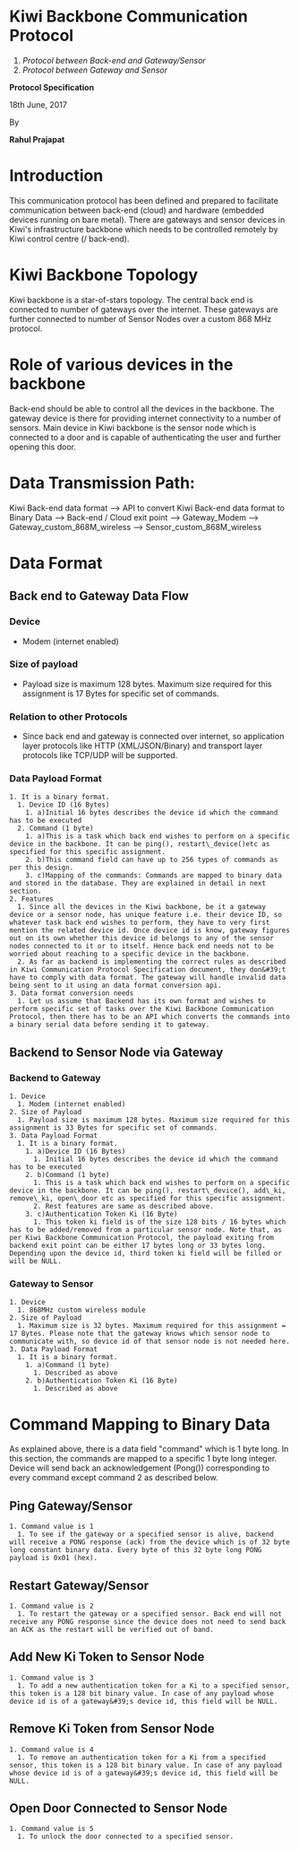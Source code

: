 # Kiwi Backbone Communication Protocol

1. _Protocol between Back-end and Gateway/Sensor_
2. _Protocol between Gateway and Sensor_



**Protocol Specification**

18th June, 2017





By

**Rahul Prajapat**





















# Introduction

This communication protocol has been defined and prepared to facilitate communication between back-end (cloud) and hardware (embedded devices running on bare metal). There are gateways and sensor devices in Kiwi&#39;s infrastructure backbone which needs to be controlled remotely by Kiwi control centre (/ back-end).

# Kiwi Backbone Topology

Kiwi backbone is a star-of-stars topology. The central back end is connected to number of gateways over the internet. These gateways are further connected to number of Sensor Nodes over a custom 868 MHz protocol.

# Role of various devices in the backbone

Back-end should be able to control all the devices in the backbone. The gateway device is there for providing internet connectivity to a number of sensors. Main device in Kiwi backbone is the sensor node which is connected to a door and is capable of authenticating the user and further opening this door.

# Data Transmission Path:

Kiwi Back-end data format --&gt; API to convert Kiwi Back-end data format to Binary Data --&gt; Back-end / Cloud exit point --&gt; Gateway\_Modem --&gt; Gateway\_custom\_868M\_wireless --&gt; Sensor\_custom\_868M\_wireless

# Data Format

## Back end to Gateway Data Flow

### Device
- Modem (internet enabled)

### Size of payload
- Payload size is maximum 128 bytes. Maximum size required for this assignment is 17 Bytes for specific set of commands.

### Relation to other Protocols
- Since back end and gateway is connected over internet, so application layer protocols like HTTP (XML/JSON/Binary) and transport layer protocols like TCP/UDP will be supported.

### Data Payload Format
    1. It is a binary format.
      1. Device ID (16 Bytes)
        1. a)Initial 16 bytes describes the device id which the command has to be executed
      2. Command (1 byte)
        1. a)This is a task which back end wishes to perform on a specific device in the backbone. It can be ping(), restart\_device()etc as specified for this specific assignment.
        2. b)This command field can have up to 256 types of commands as per this design.
        3. c)Mapping of the commands: Commands are mapped to binary data and stored in the database. They are explained in detail in next section.
    2. Features
      1. Since all the devices in the Kiwi backbone, be it a gateway device or a sensor node, has unique feature i.e. their device ID, so whatever task back end wishes to perform, they have to very first mention the related device id. Once device id is know, gateway figures out on its own whether this device id belongs to any of the sensor nodes connected to it or to itself. Hence back end needs not to be worried about reaching to a specific device in the backbone.
      2. As far as backend is implementing the correct rules as described in Kiwi Communication Protocol Specification document, they don&#39;t have to comply with data format. The gateway will handle invalid data being sent to it using an data format conversion api.
    3. Data format conversion needs
      1. Let us assume that Backend has its own format and wishes to perform specific set of tasks over the Kiwi Backbone Communication Protocol, then there has to be an API which converts the commands into a binary serial data before sending it to gateway.

## Backend to Sensor Node via Gateway

### Backend to Gateway
    1. Device
      1. Modem (internet enabled)
    2. Size of Payload
      1. Payload size is maximum 128 bytes. Maximum size required for this assignment is 33 Bytes for specific set of commands.
    3. Data Payload Format
      1. It is a binary format.
        1. a)Device ID (16 Bytes)
          1. Initial 16 bytes describes the device id which the command has to be executed
        2. b)Command (1 byte)
          1. This is a task which back end wishes to perform on a specific device in the backbone. It can be ping(), restart\_device(), add\_ki, remove\_ki, open\_door etc as specified for this specific assignment.
          2. Rest features are same as described above.
        3. c)Authentication Token Ki (16 Byte)
          1. This token ki field is of the size 128 bits / 16 bytes which has to be added/removed from a particular sensor node. Note that, as per Kiwi Backbone Communication Protocol, the payload exiting from backend exit point can be either 17 bytes long or 33 bytes long. Depending upon the device id, third token ki field will be filled or will be NULL.

### Gateway to Sensor
    1. Device
      1. 868MHz custom wireless module
    2. Size of Payload
      1. Maximum size is 32 bytes. Maximum required for this assignment = 17 Bytes. Please note that the gateway knows which sensor node to communicate with, so device id of that sensor node is not needed here.
    3. Data Payload Format
      1. It is a binary format.
        1. a)Command (1 byte)
          1. Described as above
        2. b)Authentication Token Ki (16 Byte)
          1. Described as above


# Command Mapping to Binary Data
As explained above, there is a data field &quot;command&quot; which is 1 byte long. In this section, the commands are mapped to a specific 1 byte long integer. Device will send back an acknowledgement (Pong()) corresponding to every command except command 2 as described below.
## Ping Gateway/Sensor
    1. Command value is 1
      1. To see if the gateway or a specified sensor is alive, backend will receive a PONG response (ack) from the device which is of 32 byte long constant binary data. Every byte of this 32 byte long PONG payload is 0x01 (hex).
## Restart Gateway/Sensor
    1. Command value is 2
      1. To restart the gateway or a specified sensor. Back end will not receive any PONG response since the device does not need to send back an ACK as the restart will be verified out of band.
## Add New Ki Token to Sensor Node
    1. Command value is 3
      1. To add a new authentication token for a Ki to a specified sensor, this token is a 128 bit binary value. In case of any payload whose device id is of a gateway&#39;s device id, this field will be NULL.
## Remove Ki Token from Sensor Node
    1. Command value is 4
      1. To remove an authentication token for a Ki from a specified sensor, this token is a 128 bit binary value. In case of any payload whose device id is of a gateway&#39;s device id, this field will be NULL.
## Open Door Connected to Sensor Node
    1. Command value is 5
      1. To unlock the door connected to a specified sensor.
